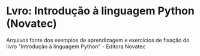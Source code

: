 # Lvro: Introdução à linguagem Python  (Novatec)

Arquivos fonte dos exemplos de aprendizagem e exercícios de fixação do livro "Introdução à linguagem Python" - Editora Novatec
